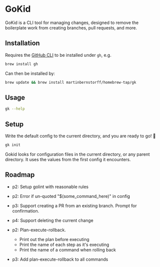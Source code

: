 # GoKid

GoKid is a CLI tool for managing changes, designed to remove the boilerplate work from creating branches, pull requests, and more.

## Installation
Requires the [GitHub CLI](https://cli.github.com/) to be installed under `gh`, e.g.

```bash
brew install gh
```

Can then be installed by:

```bash
brew update && brew install martinbernstorff/homebrew-tap/gk
```

## Usage

```bash
gk --help
```

## Setup
Write the default config to the current directory, and you are ready to go! 🚀

```bash
gk init
```

Gokid looks for configuration files in the current directory, or any parent directory. It uses the values from the first config it encounters.

## Roadmap
* p2: Setup golint with reasonable rules

* p2: Error if un-quoted "$(some_command_here)" in config

* p3: Support creating a PR from an existing branch. Prompt for confirmation.

* p4: Support deleting the current change

* p2: Plan-execute-rollback. 
    * Print out the plan before executing
    * Print the name of each step as it's executing
    * Print the name of a command when rolling back

* p3: Add plan-execute-rollback to all commands